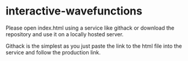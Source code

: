 # interactive-wavefunctions
Please open index.html using a service like githack or download the repository and use it on a locally hosted server.

Githack is the simplest as you just paste the link to the html file into the service and follow the production link.
